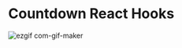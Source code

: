# Countdown React Hooks

![ezgif com-gif-maker](https://user-images.githubusercontent.com/74892817/123852455-51b9a580-d8ea-11eb-899f-f4f61185880f.gif)
